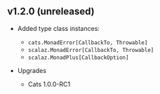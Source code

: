 ## v1.2.0 (unreleased)

* Added type class instances:
  * `cats.MonadError[CallbackTo, Throwable]`
  * `scalaz.MonadError[CallbackTo, Throwable]`
  * `scalaz.MonadPlus[CallbackOption]`
  
* Upgrades
  * Cats 1.0.0-RC1

